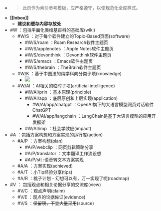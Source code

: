 - > 此页作为索引参考模板，应严格遵守，以便规范化全库样式。
- **[[Inbox]]**
    - __建议和缓存内容存放处__
- #W ：包括平面化类维基百科的基础库(wiki)
    - #W/S ：对于每个软件建立的Topic-Based页面(software)
        - #W/S/roam ：Roam Research软件主题页
        - #W/S/applenotes ：Apple Notes软件主题页
        - #W/S/devonthink ：Devonthink软件主题页
        - #W/S/emacs ：Emacs软件主题页
        - #W/S/thebrain ：TheBrain软件主题页
    - #W/K ：基于中图法的纯学科向分类子项(knowledge)
        - ![](https://firebasestorage.googleapis.com/v0/b/firescript-577a2.appspot.com/o/imgs%2Fapp%2FInsightSphere%2Fm4Uhp-C3xo.png?alt=media&token=8e169ff8-03a7-45d6-a841-ea5f9508d928)
    - #W/AI ：AI相关的临时子项(artificial intelligence)
        - #W/AI/prin ：基本原理(principle)
        - #W/AI/app ：底层原创和上层实现(application)
            - #W/AI/app/chatgpt ：OpenAI旗下的大语言模型网页对话软件ChatGPT
            - #W/AI/app/langchain ：LangChain是基于大语言模型的应用开发框架
        - #W/AI/imp ：社会学效应(impact)
- #A ：包括方案构想和方案实现的运行库(action)
    - #A/P ：方案构想(plan)
        - #A/P/webclip ：网页剪辑策略分享
        - #A/P/translator ：文本翻译工作流设想
        - #A/P/stt :语音转文本方案实现
    - #A/A ：方案实现(achieved)
    - #A/T ：小Tip经验分享(tips)
    - #A/R ：桃子计划 - 幻想可以有，万一实现了呢(roadmap)
- #V ： 包括观点和相关论据分享的交流库(view)
    - #V/C ：观点声明(claim)
    - #V/E ：观点的论据佐证(evidence)
    - #V/S ：~~保留项，不宜大量采用~~(source)
